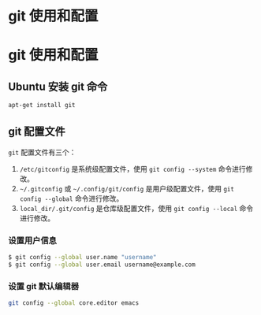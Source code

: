 # git 使用和配置


# git 使用和配置

## Ubuntu 安装 git 命令

```bash
apt-get install git
```

## git 配置文件

`git` 配置文件有三个：

1. `/etc/gitconfig` 是系统级配置文件，使用 `git config --system` 命令进行修改。
2. `~/.gitconfig` 或 `~/.config/git/config` 是用户级配置文件，使用 `git config --global` 命令进行修改。
3. `local_dir/.git/config` 是仓库级配置文件，使用 `git config --local` 命令进行修改。

### 设置用户信息

```bash
$ git config --global user.name "username"
$ git config --global user.email username@example.com
```

### 设置 git 默认编辑器

```bash
git config --global core.editor emacs
```


